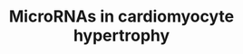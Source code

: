 ---
annotations:
- id: PW:0000296
  parent: disease pathway
  type: Pathway Ontology
  value: hypertrophic cardiomyopathy pathway
authors:
- MaintBot
- MLevels
- Ddigles
- AlexanderPico
- Laurent
- Eweitz
citedin:
- link: PMC7060332
  title: Effect of VCP modulators on gene expression profiles of retinal ganglion
    cells in an acute injury mouse model (2020)
description: This pathway shows the role of microRNAs in the process of cardiac hypertrophy.
  Converted from the humane pathway. MicroRNA targets were predicted by the TargetScan
  algorithm, and the predicted interactions are shown in red, dashed lines. MicroRNAs
  are shown as purple rounded rectangles. It is not sure which WNT and frizzled proteins
  influence cardiac hypertrophy. Though there are strong indications that WNT3A, WNT5A,
  frizzled1 and frizzled2 play a role in cardiac hypertrophy. Thus these have been
  added to the pathway instead of all the WNT and frizzled proteins. Experiments which
  will shed light on this are still being done.
last-edited: 2021-05-14
organisms:
- Mus musculus
redirect_from:
- /index.php/Pathway:WP1560
- /instance/WP1560
- /instance/WP1560_rr116839
revision: r116839
schema-jsonld:
- '@context': https://schema.org/
  '@id': https://wikipathways.github.io/pathways/WP1560.html
  '@type': Dataset
  creator:
    '@type': Organization
    name: WikiPathways
  description: This pathway shows the role of microRNAs in the process of cardiac
    hypertrophy. Converted from the humane pathway. MicroRNA targets were predicted
    by the TargetScan algorithm, and the predicted interactions are shown in red,
    dashed lines. MicroRNAs are shown as purple rounded rectangles. It is not sure
    which WNT and frizzled proteins influence cardiac hypertrophy. Though there are
    strong indications that WNT3A, WNT5A, frizzled1 and frizzled2 play a role in cardiac
    hypertrophy. Thus these have been added to the pathway instead of all the WNT
    and frizzled proteins. Experiments which will shed light on this are still being
    done.
  keywords:
  - Agt
  - Akt1
  - Akt2
  - CaM
  - Calcium
  - Camk2d
  - Cdk7
  - Cdk9
  - Chuk
  - Cish
  - Ctf1
  - Ctnnb1
  - Cyclic GMP
  - DAG
  - Dvl1
  - Edn1
  - Egf
  - Eif2b5
  - Fgf2
  - Fgfr2
  - Fzd1
  - Fzd2
  - Gata4
  - Gsk3b
  - Hdac4
  - Hdac5
  - Hdac7
  - Hdac9
  - IP3
  - Igf1
  - Igf1r
  - Ikbkb
  - Ikbke
  - Ikbkg
  - Il6st
  - Lif
  - Lrp5
  - Lrp6
  - Map2k1
  - Map2k2
  - Map2k3
  - Map2k4
  - Map2k5
  - Map2k6
  - Map2k7
  - Map3k14
  - Map3k7ip1
  - Mapk1
  - Mapk14
  - Mapk3
  - Mapk4
  - Mapk7
  - Mapk8
  - Mtor
  - Myef2
  - Mylk
  - Mylk3
  - Nfatc4
  - Nfkb1
  - Nppa
  - Nppb
  - Nrg1
  - Pdpk1
  - Pik3ca
  - Pik3cb
  - Pik3cd
  - Pik3cg
  - Pik3r1
  - Pik3r2
  - Pik3r3
  - Plcb2
  - Ppp3ca
  - Ppp3cb
  - Prkcb
  - Prkg1
  - Rac1
  - Raf1
  - Rcan1
  - Rhoa
  - Rock1
  - Rock2
  - Stat3
  - Tgfb1
  - Tnf
  - Wnt3a
  - Wnt5a
  - sPla2-IIA
  license: CC0
  name: MicroRNAs in cardiomyocyte hypertrophy
seo: CreativeWork
title: MicroRNAs in cardiomyocyte hypertrophy
wpid: WP1560
---